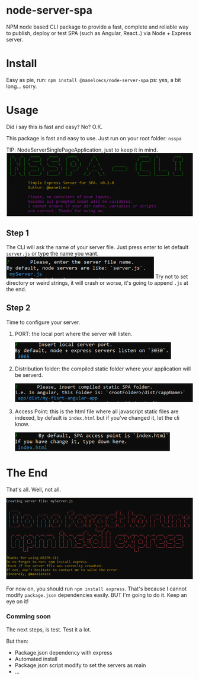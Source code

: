 # node-server-spa

NPM node based CLI package to provide a fast, complete and reliable way to publish, deploy or test SPA (such as Angular, React..) via Node + Express server.

# Install
Easy as pie, run: `npm install @manelcecs/node-server-spa`
ps: yes, a bit long... sorry.

# Usage
 Did i say this is fast and easy? No? O.K.
 
 This package is fast and easy to use. Just run on your root folder: `nsspa`
 
 TIP: NodeServerSinglePageApplication, just to keep it in mind.
 ![Wellcome and Greetings](./readmeFiles/Wellcome.PNG)
## Step 1
The CLI will ask the name of your server file. Just press enter to let default `server.js` or type the name you want.
![Server Name](./readmeFiles/serverName.PNG)
Try not to set directory or weird strings, it will crash or worse, it's going to append `.js` at the end.

## Step 2
Time to configure your server.

 1. PORT: the local port where the server will listen.

    ![Port](./readmeFiles/port.PNG)
 2. Distribution folder: the compiled static folder where your application will be serverd.

    ![Dist Dir](./readmeFiles/dirName.PNG)
 3. Access Point: this is the html file where all javascript static files are indexed, by default is `index.html` but if you've changed it, let the cli know.
 
    ![Access](./readmeFiles/access.PNG)

# The End
That's all. Well, not all.

![GoodBye](./readmeFiles/GoodBye.PNG)

For now on, you should run `npm install express`. That's because I cannot modify `package.json` dependencies easily. BUT I'm going to do it. Keep an eye on it!

### Comming soon
The next steps, is test. Test it a lot.

But then:

 - Package.json dependency with express
 - Automated install
 - Package.json script modify to set the servers as main
 - ...
